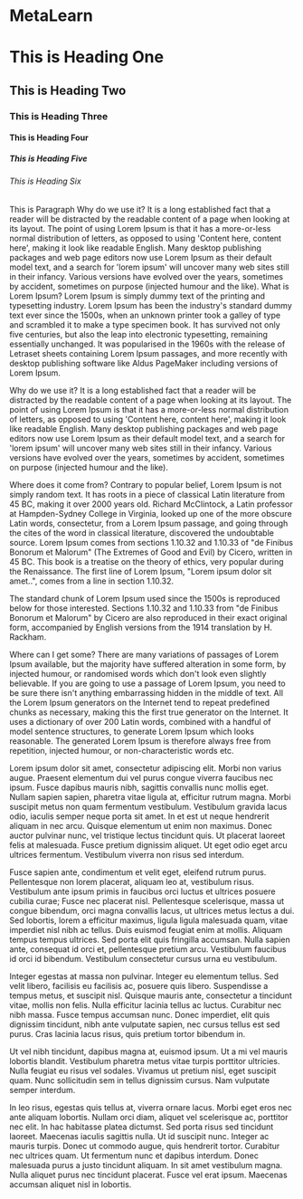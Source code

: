 <link href="style.css" rel="stylesheet"></link>

# MetaLearn
# This is Heading One
## This is Heading  Two
### This is Heading Three
#### This is Heading Four
##### This is Heading Five
###### This is Heading Six

This is Paragraph
Why do we use it?
It is a long established fact that a reader will be distracted by the readable content of a page when looking at its layout. The point of using Lorem Ipsum is that it has a more-or-less normal distribution of letters, as opposed to using 'Content here, content here', making it look like readable English. Many desktop publishing packages and web page editors now use Lorem Ipsum as their default model text, and a search for 'lorem ipsum' will uncover many web sites still in their infancy. Various versions have evolved over the years, sometimes by accident, sometimes on purpose (injected humour and the like).
What is Lorem Ipsum?
Lorem Ipsum is simply dummy text of the printing and typesetting industry. Lorem Ipsum has been the industry's standard dummy text ever since the 1500s, when an unknown printer took a galley of type and scrambled it to make a type specimen book. It has survived not only five centuries, but also the leap into electronic typesetting, remaining essentially unchanged. It was popularised in the 1960s with the release of Letraset sheets containing Lorem Ipsum passages, and more recently with desktop publishing software like Aldus PageMaker including versions of Lorem Ipsum.

Why do we use it?
It is a long established fact that a reader will be distracted by the readable content of a page when looking at its layout. The point of using Lorem Ipsum is that it has a more-or-less normal distribution of letters, as opposed to using 'Content here, content here', making it look like readable English. Many desktop publishing packages and web page editors now use Lorem Ipsum as their default model text, and a search for 'lorem ipsum' will uncover many web sites still in their infancy. Various versions have evolved over the years, sometimes by accident, sometimes on purpose (injected humour and the like).


Where does it come from?
Contrary to popular belief, Lorem Ipsum is not simply random text. It has roots in a piece of classical Latin literature from 45 BC, making it over 2000 years old. Richard McClintock, a Latin professor at Hampden-Sydney College in Virginia, looked up one of the more obscure Latin words, consectetur, from a Lorem Ipsum passage, and going through the cites of the word in classical literature, discovered the undoubtable source. Lorem Ipsum comes from sections 1.10.32 and 1.10.33 of "de Finibus Bonorum et Malorum" (The Extremes of Good and Evil) by Cicero, written in 45 BC. This book is a treatise on the theory of ethics, very popular during the Renaissance. The first line of Lorem Ipsum, "Lorem ipsum dolor sit amet..", comes from a line in section 1.10.32.

The standard chunk of Lorem Ipsum used since the 1500s is reproduced below for those interested. Sections 1.10.32 and 1.10.33 from "de Finibus Bonorum et Malorum" by Cicero are also reproduced in their exact original form, accompanied by English versions from the 1914 translation by H. Rackham.

Where can I get some?
There are many variations of passages of Lorem Ipsum available, but the majority have suffered alteration in some form, by injected humour, or randomised words which don't look even slightly believable. If you are going to use a passage of Lorem Ipsum, you need to be sure there isn't anything embarrassing hidden in the middle of text. All the Lorem Ipsum generators on the Internet tend to repeat predefined chunks as necessary, making this the first true generator on the Internet. It uses a dictionary of over 200 Latin words, combined with a handful of model sentence structures, to generate Lorem Ipsum which looks reasonable. The generated Lorem Ipsum is therefore always free from repetition, injected humour, or non-characteristic words etc.

Lorem ipsum dolor sit amet, consectetur adipiscing elit. Morbi non varius augue. Praesent elementum dui vel purus congue viverra faucibus nec ipsum. Fusce dapibus mauris nibh, sagittis convallis nunc mollis eget. Nullam sapien sapien, pharetra vitae ligula at, efficitur rutrum magna. Morbi suscipit metus non quam fermentum vestibulum. Vestibulum gravida lacus odio, iaculis semper neque porta sit amet. In et est ut neque hendrerit aliquam in nec arcu. Quisque elementum ut enim non maximus. Donec auctor pulvinar nunc, vel tristique lectus tincidunt quis. Ut placerat laoreet felis at malesuada. Fusce pretium dignissim aliquet. Ut eget odio eget arcu ultrices fermentum. Vestibulum viverra non risus sed interdum.

Fusce sapien ante, condimentum et velit eget, eleifend rutrum purus. Pellentesque non lorem placerat, aliquam leo at, vestibulum risus. Vestibulum ante ipsum primis in faucibus orci luctus et ultrices posuere cubilia curae; Fusce nec placerat nisl. Pellentesque scelerisque, massa ut congue bibendum, orci magna convallis lacus, ut ultrices metus lectus a dui. Sed lobortis, lorem a efficitur maximus, ligula ligula malesuada quam, vitae imperdiet nisl nibh ac tellus. Duis euismod feugiat enim at mollis. Aliquam tempus tempus ultrices. Sed porta elit quis fringilla accumsan. Nulla sapien ante, consequat id orci et, pellentesque pretium arcu. Vestibulum faucibus id orci id bibendum. Vestibulum consectetur cursus urna eu vestibulum.

Integer egestas at massa non pulvinar. Integer eu elementum tellus. Sed velit libero, facilisis eu facilisis ac, posuere quis libero. Suspendisse a tempus metus, et suscipit nisl. Quisque mauris ante, consectetur a tincidunt vitae, mollis non felis. Nulla efficitur lacinia tellus ac luctus. Curabitur nec nibh massa. Fusce tempus accumsan nunc. Donec imperdiet, elit quis dignissim tincidunt, nibh ante vulputate sapien, nec cursus tellus est sed purus. Cras lacinia lacus risus, quis pretium tortor bibendum in.

Ut vel nibh tincidunt, dapibus magna at, euismod ipsum. Ut a mi vel mauris lobortis blandit. Vestibulum pharetra metus vitae turpis porttitor ultricies. Nulla feugiat eu risus vel sodales. Vivamus ut pretium nisl, eget suscipit quam. Nunc sollicitudin sem in tellus dignissim cursus. Nam vulputate semper interdum.

In leo risus, egestas quis tellus at, viverra ornare lacus. Morbi eget eros nec ante aliquam lobortis. Nullam orci diam, aliquet vel scelerisque ac, porttitor nec elit. In hac habitasse platea dictumst. Sed porta risus sed tincidunt laoreet. Maecenas iaculis sagittis nulla. Ut id suscipit nunc. Integer ac mauris turpis. Donec ut commodo augue, quis hendrerit tortor. Curabitur nec ultrices quam. Ut fermentum nunc et dapibus interdum. Donec malesuada purus a justo tincidunt aliquam. In sit amet vestibulum magna. Nulla aliquet purus nec tincidunt placerat. Fusce vel erat ipsum. Maecenas accumsan aliquet nisl in lobortis.





